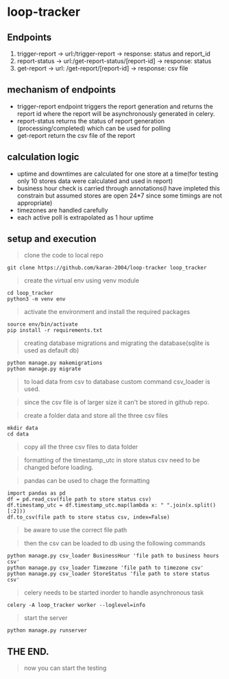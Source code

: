 # loop-tracker

## Endpoints
 1. trigger-report -> url:/trigger-report -> response: status and report_id
 2. report-status -> url:/get-report-status/[report-id] -> response: status
 3. get-report -> url: /get-report/[report-id] -> response: csv file

## mechanism of endpoints
  - trigger-report endpoint triggers the report generation and returns the report id where the report will be asynchronously generated in celery.
  - report-status returns the status of report generation (processing/completed) which can be used for polling
  - get-report return the csv file of the report

## calculation logic
  - uptime and downtimes are calculated for one store at a time(for testing only 10 stores data were calculated and used in report)
  - business hour check is carried through annotations(I have impleted this constrain but assumed stores are open 24*7 since some timings are not appropriate)
  - timezones are handled carefully
  - each active poll is extrapolated as 1 hour uptime

## setup and execution

> clone the code to local repo
```
git clone https://github.com/karan-2004/loop-tracker loop_tracker
```
> create the virtual env using venv module
```
cd loop_tracker
python3 -m venv env
```
> activate the environment and install the required packages
```
source env/bin/activate
pip install -r requirements.txt
```
> creating database migrations and migrating the database(sqlite is used as default db)
```
python manage.py makemigrations
python manage.py migrate
```
> to load data from csv to database custom command csv_loader is used.

> since the csv file is of larger size it can't be stored in github repo.

> create a folder data and store all the three csv files
```
mkdir data
cd data
```
> copy all the three csv files to data folder

> formatting of the timestamp_utc in store status csv need to be changed before loading.

> pandas can be used to chage the formatting

```
import pandas as pd
df = pd.read_csv(file path to store status csv)
df.timestamp_utc = df.timestamp_utc.map(lambda x: " ".join(x.split()[:2]))
df.to_csv(file path to store status csv, index=False)
```
> be aware to use the correct file path

> then the csv can be loaded to db using the following commands
```
python manage.py csv_loader BusinessHour 'file path to business hours csv'
python manage.py csv_loader Timezone 'file path to timezone csv'
python manage.py csv_loader StoreStatus 'file path to store status csv'
```
> celery needs to be started inorder to handle asynchronous task
```
celery -A loop_tracker worker --loglevel=info
```

> start the server
```
python manage.py runserver
```

## THE END.

> now you can start the testing






